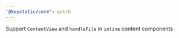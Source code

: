 ```yaml
---
'@keystatic/core': patch
---
```


Support `ContentView` and `handleFile` in `inline` content components
